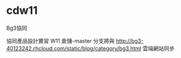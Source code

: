 # cdw11
Bg3協同

協同產品設計實習 W11 倉儲-master 分支將與 http://bg3-40123242.rhcloud.com/static/blog/category/bg3.html 雲端網站同步



